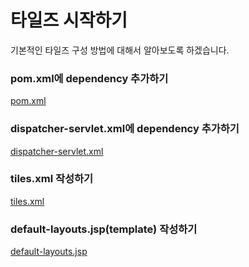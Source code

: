 # 타일즈 시작하기
기본적인 타일즈 구성 방법에 대해서 알아보도록 하겠습니다.
### pom.xml에 dependency 추가하기
[pom.xml](환경설정/pom.xml.md)
### dispatcher-servlet.xml에 dependency 추가하기
[dispatcher-servlet.xml](환경설정/dispatcher-servlet.xml.md)
### tiles.xml 작성하기
[tiles.xml](환경설정/tiles.xml.md)
### default-layouts.jsp(template) 작성하기
[default-layouts.jsp](환경설정/default-layouts.jsp.md)
